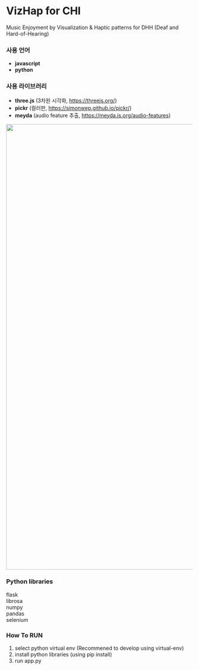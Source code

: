 # VizHap for CHI
Music Enjoyment by Visualization & Haptic patterns for DHH (Deaf and Hard-of-Hearing)
### 사용 언어
- **javascript** 
- **python** 

### 사용 라이브러리
- **three.js** (3차원 시각화, https://threejs.org/)
- **pickr** (컬러판, https://simonwep.github.io/pickr/)
- **meyda** (audio feature 추출, https://meyda.js.org/audio-features)

<img width="1200" src="https://user-images.githubusercontent.com/59073612/174775834-700edb41-17ee-478d-aae9-ecad8e862797.png">

### Python libraries
flask  
librosa  
numpy  
pandas  
selenium  

### How To RUN
1. select python virtual env (Recommened to develop using virtual-env)
2. install python libraries (using pip install)
3. run app.py
